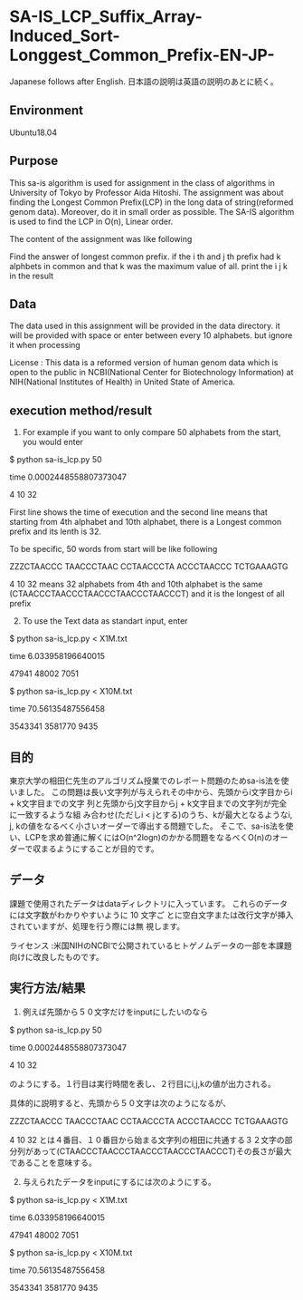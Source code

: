 # SA-IS_LCP_Suffix_Array-Induced_Sort-Longgest_Common_Prefix-EN-JP-

Japanese follows after English. 日本語の説明は英語の説明のあとに続く。


## Environment
Ubuntu18.04


## Purpose
This sa-is algorithm is used for assignment in the class of algorithms in University of Tokyo by Professor Aida Hitoshi. 
The assignment was about finding the Longest Common Prefix(LCP) in the long data of string(reformed genom data).
Moreover, do it in small order as possible. 
The SA-IS algorithm is used to find the LCP in O(n), Linear order.

The content of the assignment was like following

Find the answer of longest common prefix. if the i th and j th prefix had k alphbets in common and that k was the maximum value of all. print the i j k in the result

## Data
The data used in this assignment will be provided in the data directory.
it will be provided with space or enter between every 10 alphabets. but ignore it when processing

License : This data is a reformed version of human genom data which is open to the public in NCBI(National Center for Biotechnology Information) at NIH(National Institutes of Health) in United State of America.

## execution method/result
1. For example if you want to only compare 50 alphabets from the start, you would enter

$ python sa-is_lcp.py 50

time 0.0002448558807373047

4 10 32

First line shows the time of execution and the second line means that starting from 4th alphabet and 10th alphabet, there is a Longest common prefix and its lenth is 32.

To be specific, 50 words from start will be like following

ZZZCTAACCC TAACCCTAAC CCTAACCCTA ACCCTAACCC TCTGAAAGTG

4 10 32 means 32 alphabets from 4th and 10th alphabet is the same (CTAACCCTAACCCTAACCCTAACCCTAACCCT) and it is the longest of all prefix

2. To use the Text data as standart input, enter

$ python sa-is_lcp.py < X1M.txt

time 6.033958196640015


47941 48002 7051

$ python sa-is_lcp.py < X10M.txt

time 70.56135487556458

3543341 3581770 9435

## 目的
東京大学の相田仁先生のアルゴリズム授業でのレポート問題のためsa-is法を使いました。
この問題は長い文字列が与えられその中から、先頭からi文字目からi + k文字目までの文字
列と先頭からj文字目からj + k文字目までの文字列が完全に一致するような組
み合わせ(ただしi < jとする)のうち、kが最大となるようなi, j, kの値をなるべく小さいオーダーで導出する問題でした。
そこで、sa-is法を使い、LCPを求め普通に解くにはO(n^2logn)のかかる問題をなるべくO(n)のオーダーで収まるようにすることが目的です。

## データ
課題で使用されたデータはdataディレクトリに入っています。
これらのデータには文字数がわかりやすいように 10 文字ご
とに空白文字または改行文字が挿入されていますが、処理を行う際には無
視します。

ライセンス :米国NIHのNCBIで公開されているヒトゲノムデータの一部を本課題向けに改良したものです。

## 実行方法/結果
1. 例えば先頭から５０文字だけをinputにしたいのなら

$ python sa-is_lcp.py 50

time 0.0002448558807373047

4 10 32

のようにする。１行目は実行時間を表し、２行目にi,j,kの値が出力される。

具体的に説明すると、先頭から５０文字は次のようになるが、

ZZZCTAACCC TAACCCTAAC CCTAACCCTA ACCCTAACCC TCTGAAAGTG

4 10 32 とは４番目、１０番目から始まる文字列の相田に共通する３２文字の部分列があって(CTAACCCTAACCCTAACCCTAACCCTAACCCT)その長さが最大であることを意味する。

2. 与えられたデータをinputにするには次のようにする。

$ python sa-is_lcp.py < X1M.txt

time 6.033958196640015

47941 48002 7051



$ python sa-is_lcp.py < X10M.txt

time 70.56135487556458

3543341 3581770 9435



